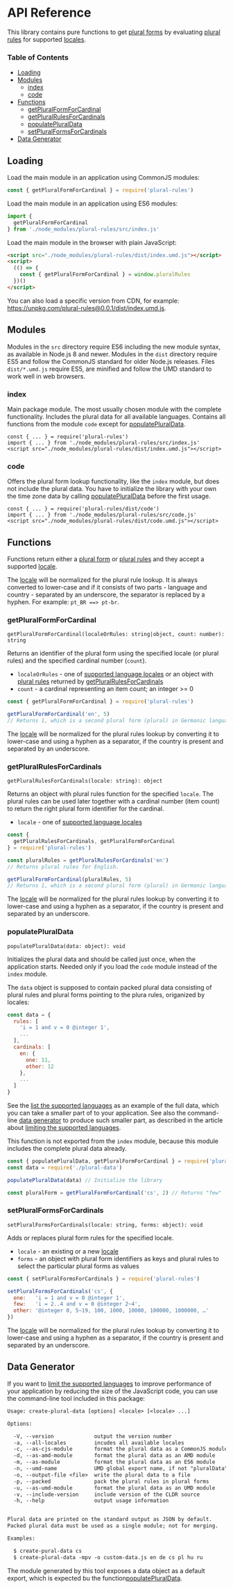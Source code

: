 # API Reference

This library contains pure functions to get [plural forms](./design.md#plural-forms) by evaluating [plural rules](./design.md#plural-rules) for supported [locales](./design.md#locales).

### Table of Contents

- [Loading](#loading)
- [Modules](#modules)
  - [index](#index)
  - [code](#code)
- [Functions](#functions)
  - [getPluralFormForCardinal](#getpluralformforcardinal)
  - [getPluralRulesForCardinals](#getpluralrulesforcardinals)
  - [populatePluralData](#populatepluraldata)
  - [setPluralFormsForCardinals](#setpluralformsforcardinals)
- [Data Generator](#data-generator)

## Loading

Load the main module in an application using CommonJS modules:

```js
const { getPluralFormForCardinal } = require('plural-rules')
```

Load the main module in an application using ES6 modules:

```js
import {
  getPluralFormForCardinal
} from './node_modules/plural-rules/src/index.js'
```

Load the main module in the browser with plain JavaScript:

```html
<script src="./node_modules/plural-rules/dist/index.umd.js"></script>
<script>
  (() => {
    const { getPluralFormForCardinal } = window.pluralRules
  })()
</script>
```

You can also load a specific version from CDN, for example: https://unpkg.com/plural-rules@0.0.1/dist/index.umd.js.

## Modules

Modules in the `src` directory require ES6 including the new module syntax, as available in Node.js 8 and newer. Modules in the `dist` directory require ES5 and follow the CommonJS standard for older Node.js releases. Files `dist/*.umd.js` require ES5, are minified and follow the UMD standard to work well in web browsers.

### index

Main package module. The most usually chosen module with the complete functionality. Includes the plural data for all available languages. Contains all functions from the module `code` except for [populatePluralData](#populatepluraldata).

```
const { ... } = require('plural-rules')
import { ... } from './node_modules/plural-rules/src/index.js'
<script src="./node_modules/plural-rules/dist/index.umd.js"></script>
```

### code

Offers the plural form lookup functionality, like the `index` module, but does not include the plural data. You have to initialize the library with your own the time zone data by calling [populatePluralData](#populatepluraldata) before the first usage.

```
const { ... } = require('plural-rules/dist/code')
import { ... } from './node_modules/plural-rules/src/code.js'
<script src="./node_modules/plural-rules/dist/code.umd.js"></script>
```

## Functions

Functions return either a [plural form](./design.md#plural-forms) or [plural rules](./design.md#plural-rules) and they accept a supported [locale](./design.md#locales).

The [locale](./design.md#locales) will be normalized for the plural rule lookup. It is always converted to lower-case and if it consists of two parts - language and country - separated by an underscore, the separator is replaced by a hyphen. For example: `pt_BR ==> pt-br`.

### getPluralFormForCardinal

```
getPluralFormForCardinal(localeOrRules: string|object, count: number): string
```

Returns an identifier of the plural form using the specified locale (or plural rules) and the specified cardinal number (`count`).

* `localeOrRules` - one of [supported language locales](./languages.md#supported-languages) or an object with [plural rules](./design.md#plural-rules) returned by [getPluralRulesForCardinals](#getpluralrulesforcardinals)
* `count` - a cardinal representing an item count; an integer >= 0

```js
const { getPluralFormForCardinal } = require('plural-rules')

getPluralFormForCardinal('en', 5)
// Returns 1, which is a second plural form (plural) in Germanic languages.
```

The [locale](./design.md#locales) will be normalized for the plural rules lookup by converting it to lower-case and using a hyphen as a separator, if the country is present and separated by an underscore.

### getPluralRulesForCardinals

```
getPluralRulesForCardinals(locale: string): object
```

Returns an object with plural rules function for the specified `locale`. The plural rules can be used later together with a cardinal number (item count) to return the right plural form identifier for the cardinal.

* `locale` - one of [supported language locales](./languages.md#supported-languages)

```js
const {
  getPluralRulesForCardinals, getPluralFormForCardinal
} = require('plural-rules')

const pluralRules = getPluralRulesForCardinals('en')
// Returns plural rules for English.

getPluralFormForCardinal(pluralRules, 5)
// Returns 1, which is a second plural form (plural) in Germanic languages.
```

The [locale](./design.md#locales) will be normalized for the plural rules lookup by converting it to lower-case and using a hyphen as a separator, if the country is present and separated by an underscore.

### populatePluralData

```
populatePluralData(data: object): void
```

Initializes the plural data and should be called just once, when the application starts. Needed only if you load the `code` module instead of the `index` module.

The `data` object is supposed to contain packed plural data consisting of plural rules and plural forms pointing to the plura rules, origanized by locales:

```js
const data = {
  rules: [
    'i = 1 and v = 0 @integer 1',
    ...
  ],
  cardinals: [
    en: {
      one: 11,
      other: 12
    },
    ...
  ]
}
```

See the [list the supported languages](./languages.md#supported-languages) as an example of the full data, which you can take a smaller part of to your application. See also the command-line [data generator](#data-generator) to produce such smaller part, as described in the article about [limiting the supported languages](./usage.md#limit-supported-languages).

This function is not exported from the `index` module, because this module includes the complete plural data already.

```js
const { populatePluralData, getPluralFormForCardinal } = require('plural-rules/dist/code')
const data = require('./plural-data')

populatePluralData(data) // Initialize the library

const pluralForm = getPluralFormForCardinal('cs', 2) // Returns "few"
```

### setPluralFormsForCardinals

```
setPluralFormsForCardinals(locale: string, forms: object): void
```

Adds or replaces plural form rules for the specified locale.

* `locale` - an existing or a new [locale](./design.md#locales)
* `forms` - an object with plural form identifiers as keys and plural rules to select the particular plural forms as values

```js
const { setPluralFormsForCardinals } = require('plural-rules')

setPluralFormsForCardinals('cs', {
  one:   'i = 1 and v = 0 @integer 1',
  few:   'i = 2..4 and v = 0 @integer 2~4',
  other: '@integer 0, 5~19, 100, 1000, 10000, 100000, 1000000, …'
})
```

The [locale](./design.md#locales) will be normalized for the plural rules lookup by converting it to lower-case and using a hyphen as a separator, if the country is present and separated by an underscore.

## Data Generator

If you want to [limit the supported languages](./usage.md#limit-supported-languages) to improve performance of your application by reducing the size of the JavaScript code, you can use the command-line tool included in this package:

```txt
Usage: create-plural-data [options] <locale> [<locale> ...]

Options:

  -V, --version             output the version number
  -a, --all-locales         incudes all available locales
  -c, --as-cjs-module       format the plural data as a CommonJS module
  -d, --as-amd-module       format the plural data as an AMD module
  -m, --as-module           format the plural data as an ES6 module
  -n, --umd-name            UMD global export name, if not "pluralData"
  -o, --output-file <file>  write the plural data to a file
  -p, --packed              pack the plural rules in plural forms
  -u, --as-umd-module       format the plural data as an UMD module
  -v, --include-version     include version of the CLDR source
  -h, --help                output usage information


Plural data are printed on the standard output as JSON by default.
Packed plural data must be used as a single module; not for merging.

Examples:

  $ create-pural-data cs
  $ create-plural-data -mpv -o custom-data.js en de cs pl hu ru
```

The module generated by this tool exposes a data object as a default export, which is expected bu the function[populatePluralData](#populatepluraldata).